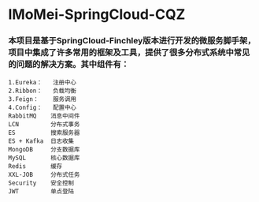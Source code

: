 # IMoMei-SpringCloud-CQZ
### 本项目是基于SpringCloud-Finchley版本进行开发的微服务脚手架，项目中集成了许多常用的框架及工具，提供了很多分布式系统中常见的问题的解决方案。其中组件有：
    1.Eureka：   注册中心
    2.Ribbon：   负载均衡
    3.Feign：    服务调用
    4.Config：   配置中心
    RabbitMQ    消息中间件
    LCN         分布式事务
    ES          搜索服务器
    ES + Kafka  日志收集
    MongoDB     分支数据库
    MySQL       核心数据库
    Redis       缓存
    XXL-JOB     分布式任务
    Security    安全控制
    JWT         单点登陆

